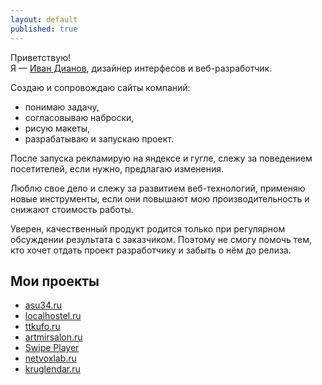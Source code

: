 ```yaml
---
layout: default
published: true
---
```


Приветствую!<br/>
Я — [Иван Дианов](http://vk.com/illus0r), дизайнер интерфесов и веб-разработчик. 

Создаю и сопровождаю сайты компаний:

* понимаю задачу,
* согласовываю наброски,
* рисую макеты,
* разрабатываю и запускаю проект.

После запуска рекламирую на яндексе и гугле, слежу за поведением посетителей, если нужно, предлагаю изменения.

Люблю свое дело и слежу за развитием веб-технологий, применяю новые инструменты, если они повышают мою производительность и снижают стоимость работы.

Уверен, качественный продукт родится только при регулярном обсуждении результата с заказчиком. Поэтому не смогу помочь тем, кто хочет отдать проект разработчику и забыть о нём до релиза.

Мои проекты
-----------

* [asu34.ru](http://asu34.ru)
* [localhostel.ru](http://localhostel.ru)
* [ttkufo.ru](http://ttkufo.ru)
* [artmirsalon.ru](http://artmirsalon.ru)
* [Swipe Player](http://https://play.google.com/store/apps/details?id=net.illusor.swipeplayer&hl=ru)
* [netvoxlab.ru](http://netvoxlab.ru)
* [kruglendar.ru](http://kruglendar.ru)